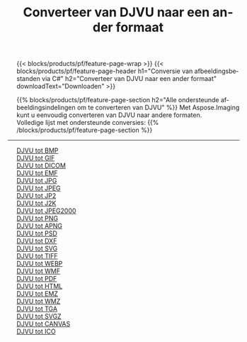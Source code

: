 ﻿---
title: Converteer van DJVU naar een ander formaat 
weight: 3920
url: /nl/java/conversion/from/djvu 
lang: nl
langdirlevel: 2
locales: zh-hans,ja,it,ru,de,es,fr,nl,id,lt,pl,pt,vi,tr,ko,zh-hant,ar,hi,th,sv,cs,uk,he
description: Met behulp van Aspose.Imaging kunt u eenvoudig converteren van DJVU naar een ander formaat
---

{{< blocks/products/pf/feature-page-wrap >}}
{{< blocks/products/pf/feature-page-header h1="Conversie van afbeeldingsbestanden via C#" h2="Converteer van DJVU naar een ander formaat" downloadText="Downloaden" >}}


{{% blocks/products/pf/feature-page-section  h2="Alle ondersteunde afbeeldingsindelingen om te converteren van DJVU" %}}
Met Aspose.Imaging kunt u eenvoudig converteren van DJVU naar andere formaten.
<br/>
Volledige lijst met ondersteunde conversies:
{{% /blocks/products/pf/feature-page-section %}}
<div class="container-fluid productfamilypage bg-gray">
    <div class="convertypes bg-gray agp-content section">
        <div class="container">
		<hr style="margin-left:-20px;"/>
		<div class="row other-converters">
		    <div class='col-md-2 other-converter remove-lp remove-rp'><a href="/imaging/nl/java/conversion/djvu-to-bmp" >DJVU tot BMP</a></div><div class='col-md-2 other-converter remove-lp remove-rp'><a href="/imaging/nl/java/conversion/djvu-to-gif" >DJVU tot GIF</a></div><div class='col-md-2 other-converter remove-lp remove-rp'><a href="/imaging/nl/java/conversion/djvu-to-dicom" >DJVU tot DICOM</a></div><div class='col-md-2 other-converter remove-lp remove-rp'><a href="/imaging/nl/java/conversion/djvu-to-emf" >DJVU tot EMF</a></div><div class='col-md-2 other-converter remove-lp remove-rp'><a href="/imaging/nl/java/conversion/djvu-to-jpg" >DJVU tot JPG</a></div><div class='col-md-2 other-converter remove-lp remove-rp'><a href="/imaging/nl/java/conversion/djvu-to-jpeg" >DJVU tot JPEG</a></div><div class='col-md-2 other-converter remove-lp remove-rp'><a href="/imaging/nl/java/conversion/djvu-to-jp2" >DJVU tot JP2</a></div><div class='col-md-2 other-converter remove-lp remove-rp'><a href="/imaging/nl/java/conversion/djvu-to-j2k" >DJVU tot J2K</a></div><div class='col-md-2 other-converter remove-lp remove-rp'><a href="/imaging/nl/java/conversion/djvu-to-jpeg2000" >DJVU tot JPEG2000</a></div><div class='col-md-2 other-converter remove-lp remove-rp'><a href="/imaging/nl/java/conversion/djvu-to-png" >DJVU tot PNG</a></div><div class='col-md-2 other-converter remove-lp remove-rp'><a href="/imaging/nl/java/conversion/djvu-to-apng" >DJVU tot APNG</a></div><div class='col-md-2 other-converter remove-lp remove-rp'><a href="/imaging/nl/java/conversion/djvu-to-psd" >DJVU tot PSD</a></div><div class='col-md-2 other-converter remove-lp remove-rp'><a href="/imaging/nl/java/conversion/djvu-to-dxf" >DJVU tot DXF</a></div><div class='col-md-2 other-converter remove-lp remove-rp'><a href="/imaging/nl/java/conversion/djvu-to-svg" >DJVU tot SVG</a></div><div class='col-md-2 other-converter remove-lp remove-rp'><a href="/imaging/nl/java/conversion/djvu-to-tiff" >DJVU tot TIFF</a></div><div class='col-md-2 other-converter remove-lp remove-rp'><a href="/imaging/nl/java/conversion/djvu-to-webp" >DJVU tot WEBP</a></div><div class='col-md-2 other-converter remove-lp remove-rp'><a href="/imaging/nl/java/conversion/djvu-to-wmf" >DJVU tot WMF</a></div><div class='col-md-2 other-converter remove-lp remove-rp'><a href="/imaging/nl/java/conversion/djvu-to-pdf" >DJVU tot PDF</a></div><div class='col-md-2 other-converter remove-lp remove-rp'><a href="/imaging/nl/java/conversion/djvu-to-html" >DJVU tot HTML</a></div><div class='col-md-2 other-converter remove-lp remove-rp'><a href="/imaging/nl/java/conversion/djvu-to-emz" >DJVU tot EMZ</a></div><div class='col-md-2 other-converter remove-lp remove-rp'><a href="/imaging/nl/java/conversion/djvu-to-wmz" >DJVU tot WMZ</a></div><div class='col-md-2 other-converter remove-lp remove-rp'><a href="/imaging/nl/java/conversion/djvu-to-tga" >DJVU tot TGA</a></div><div class='col-md-2 other-converter remove-lp remove-rp'><a href="/imaging/nl/java/conversion/djvu-to-svgz" >DJVU tot SVGZ</a></div><div class='col-md-2 other-converter remove-lp remove-rp'><a href="/imaging/nl/java/conversion/djvu-to-canvas" >DJVU tot CANVAS</a></div><div class='col-md-2 other-converter remove-lp remove-rp'><a href="/imaging/nl/java/conversion/djvu-to-ico" >DJVU tot ICO</a></div>
                </div>
        </div>
    </div>
</div>
<br/>

